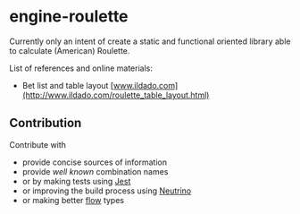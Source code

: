 engine-roulette
===============

Currently only an intent of create a static and functional oriented library able to calculate (American) Roulette.

List of references and online materials:
 * Bet list and table layout [www.ildado.com](http://www.ildado.com/roulette_table_layout.html)

## Contribution

Contribute with
 - provide concise sources of information
 - provide _well known_ combination names
 - or by making tests using [Jest](http://facebook.github.io/jest/docs/en/using-matchers.html)
 - or improving the build process using [Neutrino](https://neutrino.js.org/)
 - or making better [flow](https://flow.org/) types